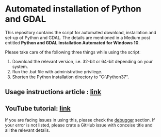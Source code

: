 # Automated installation of Python and GDAL

This repository contains the script for automated download, installation and set-up of Python and GDAL. The details are mentioned in a Medium post entitled **Python and GDAL Installation Automated for Windows 10**.<br/>

Please take care of the following three things while using the script:<br/>
1. Download the relevant version, i.e. 32-bit or 64-bit depending on your system. <br/>
2. Run the .bat file with administrative privilege. <br/>
3. Shorten the Python installation directory to "C:\Python37". <br/>

## Usage instructions article : [link](https://medium.com/@pratyush_tripathy/python-and-gdal-installation-automated-for-windows-10-f22686595447)<br/>
## YouTube tutorial: [link](https://www.youtube.com/watch?v=kVoWcBRPVKI)

If you are facing issues in using this, please check the [debugger](debugger) section. If your error is not listed, please crate a GitHub issue with conceise title and all the relevant details.
